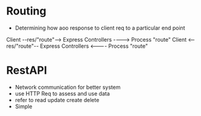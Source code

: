 # Routing

- Determining how aoo response to client req to a particular end point

Client --res/"route"--> Express Controllers ----> Process "route"
Client <--res/"route"-- Express Controllers <---- Process "route"

# RestAPI
- Network communication for better system
- use HTTP Req to assess and use data
- refer to read update create delete
- Simple 